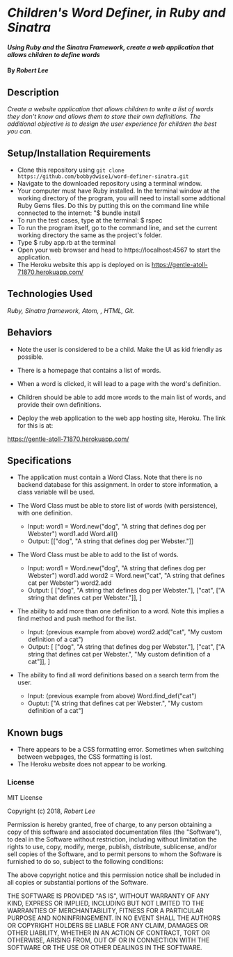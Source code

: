 # _Children's Word Definer, in Ruby and Sinatra_

#### _Using Ruby and the Sinatra Framework, create a web application that allows children to define words_

#### By _Robert Lee_

## Description

_Create a website application that allows children to write a list of words they don't know and allows them to store their own definitions.  The additional objective is to design the user experience for children the best you can._

## Setup/Installation Requirements

* Clone this repository using `git clone https://github.com/bobbydwise1/word-definer-sinatra.git`
* Navigate to the downloaded repository using a terminal window.
* Your computer must have Ruby installed.  In the terminal window at the working directory of the program, you will need to install some addtional Ruby Gems files.  Do this by putting this on the command line while connected to the internet:
  "$ bundle install
* To run the test cases, type at the terminal: $ rspec
* To run the program itself, go to the command line, and set the current working directory the same as the project's folder.
* Type $ ruby app.rb at the terminal
* Open your web browser and head to https://localhost:4567 to start the application.
* The Heroku website this app is deployed on is https://gentle-atoll-71870.herokuapp.com/

## Technologies Used

_Ruby, Sinatra framework, Atom, , HTML, Git._

## Behaviors

* Note the user is considered to be a child.  Make the UI as kid friendly as possible.

* There is a homepage that contains a list of words.

* When a word is clicked, it will lead to a page with the word's definition.

* Children should be able to add more words to the main list of words, and provide their own definitions.

* Deploy the web application to the web app hosting site, Heroku.  The link for this is at:

https://gentle-atoll-71870.herokuapp.com/

## Specifications

* The application must contain a Word Class.  Note that there is no backend database for this assignment.  In order to store information, a class variable will be used.

* The Word Class must be able to store list of words (with persistence), with one definition.
  * Input:  word1 = Word.new("dog", "A string that defines dog per Webster")
            word1.add
            Word.all()
  * Output:  [["dog", "A string that defines dog per Webster."]]

* The Word Class must be able to add to the list of words.
  * Input:  word1 = Word.new("dog", "A string that defines dog per Webster")
            word1.add
            word2 = Word.new("cat", "A string that defines cat per Webster")
            word2.add
  * Output: [
              ["dog", "A string that defines dog per Webster."],
              ["cat", ["A string that defines cat per Webster."]],
            ]

* The ability to add more than one definition to a word.  Note this implies a find method and push method for the list.
  * Input:  (previous example from above)
            word2.add("cat", "My custom definition of a cat")
  * Output: [
              ["dog", "A string that defines dog per Webster."],
              ["cat", ["A string that defines cat per Webster.", "My custom definition of a cat"]],
            ]

* The ability to find all word definitions based on a search term from the user.
  * Input: (previous example from above)
            Word.find_def("cat")
  * Ouptut:  ["A string that defines cat per Webster.", "My custom definition of a cat"]

## Known bugs

* There appears to be a CSS formatting error.  Sometimes when switching between webpages, the CSS formatting is lost.
* The Heroku website does not appear to be working.

### License

MIT License

Copyright (c) 2018, _Robert Lee_

Permission is hereby granted, free of charge, to any person obtaining a copy of this software and associated documentation files (the "Software"), to deal in the Software without restriction, including without limitation the rights to use, copy, modify, merge, publish, distribute, sublicense, and/or sell
copies of the Software, and to permit persons to whom the Software is furnished to do so, subject to the following conditions:

The above copyright notice and this permission notice shall be included in all copies or substantial portions of the Software.

THE SOFTWARE IS PROVIDED "AS IS", WITHOUT WARRANTY OF ANY KIND, EXPRESS OR IMPLIED, INCLUDING BUT NOT LIMITED TO THE WARRANTIES OF MERCHANTABILITY, FITNESS FOR A PARTICULAR PURPOSE AND NONINFRINGEMENT. IN NO EVENT SHALL THE AUTHORS OR COPYRIGHT HOLDERS BE LIABLE FOR ANY CLAIM, DAMAGES OR OTHER LIABILITY, WHETHER IN AN ACTION OF CONTRACT, TORT OR OTHERWISE, ARISING FROM,
OUT OF OR IN CONNECTION WITH THE SOFTWARE OR THE USE OR OTHER DEALINGS IN THE SOFTWARE.
